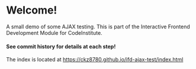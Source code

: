 # Welcome! 

A small demo of some AJAX testing. This is part of the Interactive Frontend Development Module for CodeInstitute.

#### See commit history for details at each step!

The index is located at https://ckz8780.github.io/ifd-ajax-test/index.html